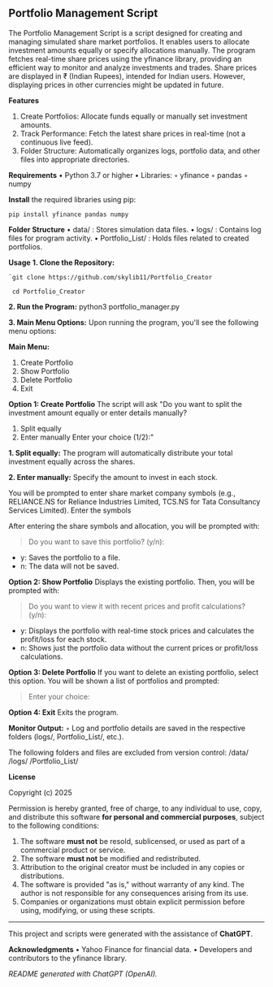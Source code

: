 

## Portfolio Management Script

The Portfolio Management Script is a script designed for creating and managing simulated share market portfolios. It enables users to allocate investment amounts equally or specify allocations manually. The program fetches real-time share prices using the yfinance library, providing an efficient way to monitor and analyze investments and trades. Share prices are displayed in ₹ (Indian Rupees), intended for Indian users. However, displaying prices in other currencies might be updated in future.

**Features**

 1. Create Portfolios: Allocate funds equally or manually set investment
    amounts.
 2. Track Performance: Fetch the latest share prices in real-time (not a continuous live feed).
 3. Folder Structure: Automatically organizes logs, portfolio data, and
    other files into appropriate directories.

**Requirements**
    • Python 3.7 or higher
    • Libraries:
        ◦ yfinance
        ◦ pandas
        ◦ numpy
	
**Install** the required libraries using pip:

    pip install yfinance pandas numpy

 
**Folder Structure**
    • data/ : Stores simulation data files.
    • logs/ : Contains log files for program activity.
    • Portfolio_List/ : Holds files related to created portfolios.
    
**Usage**
    **1. Clone the Repository:**
    
    `git clone https://github.com/skylib11/Portfolio_Creator

     cd Portfolio_Creator


   **2. Run the Program:**
        python3 portfolio_manager.py


  **3. Main Menu Options:**
	Upon running the program, you'll see the following menu options:

**Main Menu:**
 1. Create Portfolio
 2. Show Portfolio
 3. Delete Portfolio
 4. Exit
	
**Option 1: Create Portfolio**
The script will ask 
"Do you want to split the investment amount equally or enter details manually?
1. Split equally
2. Enter manually
Enter your choice (1/2):"

**1. Split equally:** The program will automatically distribute your total investment equally across the shares.

**2. Enter manually:** Specify the amount to invest in each stock.


You will be prompted to enter share market company symbols (e.g., RELIANCE.NS for Reliance Industries Limited, TCS.NS for Tata Consultancy Services Limited). Enter the symbols

	
After entering the share symbols and allocation, you will be prompted with:

> Do you want to save this portfolio? (y/n):

 - y: Saves the portfolio to a file.
 - n: The data will not be saved.

	  
**Option 2: Show Portfolio**
  Displays the existing portfolio. Then, you will be prompted with:

> Do you want to view it with recent prices and profit calculations? (y/n):

 - y: Displays the portfolio with real-time stock prices and calculates the profit/loss for each stock.
 - n: Shows just the portfolio data without the current prices or profit/loss calculations.	
	  
**Option 3: Delete Portfolio**
	 If you want to delete an existing portfolio, select this option. You will be shown a list of portfolios and prompted:
 
> Enter your choice:
	  
**Option 4: Exit**
Exits the program.
	 
**Monitor Output:**
        ◦ Log and portfolio details are saved in the respective folders (logs/, Portfolio_List/, etc.).

The following folders and files are excluded from version control:
/data/
/logs/
/Portfolio_List/


**License**

Copyright (c) 2025

Permission is hereby granted, free of charge, to any individual to use, copy, and distribute this software **for personal and commercial purposes**, subject to the following conditions:

1. The software **must not** be resold, sublicensed, or used as part of a commercial product or service.
2. The software **must not** be modified and redistributed.
3. Attribution to the original creator must be included in any copies or distributions.
4. The software is provided "as is," without warranty of any kind. The author is not responsible for any consequences arising from its use.
5. Companies or organizations must obtain explicit permission before using, modifying, or using these scripts.



---

This project and scripts were generated with the assistance of **ChatGPT**.

**Acknowledgments**
    • Yahoo Finance for financial data.
    • Developers and contributors to the yfinance library.

*README generated with ChatGPT (OpenAI).*
